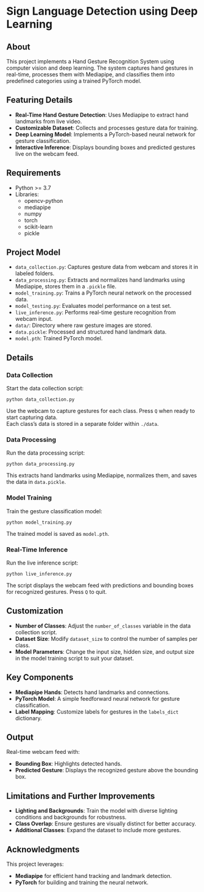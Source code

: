 # Sign Language Detection using Deep Learning

## About
This project implements a Hand Gesture Recognition System using computer vision and deep learning. The system captures hand gestures in real-time, processes them with Mediapipe, and classifies them into predefined categories using a trained PyTorch model.

## Featuring Details
- **Real-Time Hand Gesture Detection**: Uses Mediapipe to extract hand landmarks from live video.
- **Customizable Dataset**: Collects and processes gesture data for training.
- **Deep Learning Model**: Implements a PyTorch-based neural network for gesture classification.
- **Interactive Inference**: Displays bounding boxes and predicted gestures live on the webcam feed.

## Requirements
- Python >= 3.7  
- Libraries:
  - opencv-python  
  - mediapipe  
  - numpy  
  - torch  
  - scikit-learn  
  - pickle  

## Project Model
- `data_collection.py`: Captures gesture data from webcam and stores it in labeled folders.
- `data_processing.py`: Extracts and normalizes hand landmarks using Mediapipe, stores them in a `.pickle` file.
- `model_training.py`: Trains a PyTorch neural network on the processed data.
- `model_testing.py`: Evaluates model performance on a test set.
- `live_inference.py`: Performs real-time gesture recognition from webcam input.
- `data/`: Directory where raw gesture images are stored.
- `data.pickle`: Processed and structured hand landmark data.
- `model.pth`: Trained PyTorch model.

## Details

### Data Collection
Start the data collection script:

```
python data_collection.py
```

Use the webcam to capture gestures for each class. Press `Q` when ready to start capturing data.  
Each class’s data is stored in a separate folder within `./data`.

### Data Processing
Run the data processing script:

```
python data_processing.py
```

This extracts hand landmarks using Mediapipe, normalizes them, and saves the data in `data.pickle`.

### Model Training
Train the gesture classification model:

```
python model_training.py
```

The trained model is saved as `model.pth`.

### Real-Time Inference
Run the live inference script:

```
python live_inference.py
```

The script displays the webcam feed with predictions and bounding boxes for recognized gestures. Press `Q` to quit.

## Customization

- **Number of Classes**: Adjust the `number_of_classes` variable in the data collection script.
- **Dataset Size**: Modify `dataset_size` to control the number of samples per class.
- **Model Parameters**: Change the input size, hidden size, and output size in the model training script to suit your dataset.

## Key Components

- **Mediapipe Hands**: Detects hand landmarks and connections.
- **PyTorch Model**: A simple feedforward neural network for gesture classification.
- **Label Mapping**: Customize labels for gestures in the `labels_dict` dictionary.

## Output

Real-time webcam feed with:
- **Bounding Box**: Highlights detected hands.
- **Predicted Gesture**: Displays the recognized gesture above the bounding box.

## Limitations and Further Improvements

- **Lighting and Backgrounds**: Train the model with diverse lighting conditions and backgrounds for robustness.
- **Class Overlap**: Ensure gestures are visually distinct for better accuracy.
- **Additional Classes**: Expand the dataset to include more gestures.

## Acknowledgments

This project leverages:
- **Mediapipe** for efficient hand tracking and landmark detection.
- **PyTorch** for building and training the neural network.

